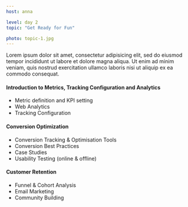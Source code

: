 ```yaml
---
host: anna

level: day 2 
topic: "Get Ready for Fun"

photo: topic-1.jpg
---
```


Lorem ipsum dolor sit amet, consectetur adipisicing elit, sed do eiusmod tempor incididunt ut labore et dolore magna aliqua. Ut enim ad minim veniam, quis nostrud exercitation ullamco laboris nisi ut aliquip ex ea commodo consequat.

#### Introduction to Metrics, Tracking Configuration and Analytics
* Metric definition and KPI setting
* Web Analytics
* Tracking Configuration

#### Conversion Optimization
* Conversion Tracking & Optimisation Tools
* Conversion Best Practices
* Case Studies
* Usability Testing (online & offline)

#### Customer Retention
* Funnel & Cohort Analysis
* Email Marketing
* Community Building

